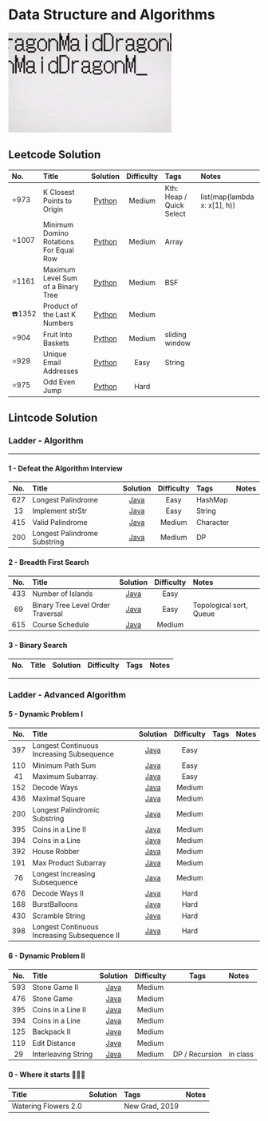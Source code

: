 Data Structure and Algorithms 
==========================================================
![](static/Gifs/dragonMaid.gif)
## Leetcode Solution 

| __No.__ |      __Title__      | __Solution__ | __Difficulty__ | __Tags__ |  __Notes__ |
|:-------|:--------------------|:-----------:|:---------------:|:------------|:---------------|
|:star:973  | K Closest Points to Origin |[Python](./Python/KClosestPointstoOrigin.py)| Medium |Kth: Heap / Quick Select  |list(map(lambda x: x[1], h))|
|:star:1007 | Minimum Domino Rotations For Equal Row |[Python](./Python/domino.py)| Medium | Array |  | 
|:star:1161 | Maximum Level Sum of a Binary Tree |[Python](./Python/maxLevelSumBTree.py)| Medium | BSF |  |
|:telephone:1352 | Product of the Last K Numbers|[Python](./Python/1352.py)| Medium |  |  |
|:star:904 | Fruit Into Baskets|[Python](./Python/904.py)| Medium | sliding window  |  |
|:star:929 | Unique Email Addresses |[Python](./Python/929.py)| Easy | String |  |
|:star:975 | Odd Even Jump|[Python](./Python/975.py)| Hard |  |  |


## Lintcode Solution 
### Ladder - Algorithm 
----
#### 1 - Defeat the Algorithm Interview 
| __No.__ |      __Title__      | __Solution__ | __Difficulty__ | __Tags__ |  __Notes__ |
|:-------:|:--------------------|:-----------:|:---------------:|:------------|:---------------|
|  627    | Longest Palindrome  |[Java](./Java/LongestPalindrome.java)| Easy | HashMap |
|  13     | Implement strStr    |[Java](./Java/StrStr.java)| Easy | String |
|  415    | Valid Palindrome    |[Java](./Java/ValidPalindrome.java)| Medium | Character |
|  200    | Longest Palindrome Substring  |[Java](./Java/LongestPalindromicSubstring.java)| Medium | DP |

#### 2 - Breadth First Search 
| __No.__ |      __Title__      | __Solution__ | __Difficulty__ |  __Notes__ |
|:-------:|:--------------------|:------------:|:---------------:|:---------------|
|  433    | Number of Islands   |[Java](./Java/NumIslands.java)| Easy | 
|  69     | Binary Tree Level Order Traversal |[Java](BinaryTreeLevelOrderTraversal.java)| Easy | Topological sort,  Queue|
|  615    | Course Schedule     |[Java](./Java/CourseSchedule.java)| Medium | 



#### 3 - Binary Search 
| __No.__ |      __Title__      | __Solution__ | __Difficulty__ | __Tags__ | __Notes__ |
|:-------:|:--------------------|:------------:|:---------------:|:------------|:--------------|



-----
### Ladder - Advanced Algorithm 

#### 5 - Dynamic Problem I 
| __No.__ |      __Title__      | __Solution__ | __Difficulty__ | __Tags__ |__Notes__ |
|:-------:|:--------------------|:------------:|:--------------:|:------------|:---------------|
|  397    | Longest Continuous Increasing Subsequence |[Java](./Java/MinimumPathSum.java)| Easy | 
|  110    | Minimum Path Sum    |[Java](./Java/LongestIncreasingContinuousSubsequence.java)| Easy | 
|  41     | Maximum Subarray.   |[Java](./Java/MaximumSubarray.java)| Easy | 
|  152    | Decode Ways         |[Java](./Java/DecodeWays.java)  | Medium | 
|  436    | Maximal Square      |[Java](./Java/MaximalSquare.java)  | Medium | 
|  200    | Longest Palindromic Substring      |[Java](./Java/LongestPalindromicSubstring.java)  | Medium | 
|  395    | Coins in a Line II     |[Java](./ava/CoinsinaLineII.java)  | Medium | 
|  394    | Coins in a Line     |[Java](./Java/CoinsinaLine.java)  | Medium | 
|  392    | House Robber     |[Java](./Java/HouseRobber.java)  | Medium | 
|  191    | Max Product Subarray     |[Java](.Java/MaxProductSubarray.java)  | Medium | 
|  76     | Longest Increasing Subsequence     |[Java](./Java/LongestIncreasingSubsequence.java)  | Medium |
|  676    | Decode Ways II        |[Java](./Java/DecodeWaysII.java)  | Hard |  
|  168    | BurstBalloons       |[Java](./Java/BurstBalloon.java)| Hard | 
|  430    | Scramble String     |[Java](./Java/ScrambleString.java)  | Hard | 
|  398    | Longest Continuous Increasing Subsequence II     |[Java](./Java/LongestContinuousIncreasingSubsequenceII.java)  | Hard |

#### 6 - Dynamic Problem II
| __No.__ |      __Title__      |       __Solution__      | __Difficulty__ |  __Tags__ |__Notes__|
|:-------:|:--------------------|:-----------------------:|:--------------:|:------------:|:--------------|
|  593    | Stone Game II       |[Java](./Java/StoneGameII.java)  | Medium | 
|  476    | Stone Game          |[Java](./Java/StoneGame.java)  | Medium | 
|  395    | Coins in a Line II         |[Java](./Java/CoinsinaLineII.java)    | Medium | 
|  394    | Coins in a Line  |[Java](./Java/CoinsinaLine.java)  | Medium |
|  125    | Backpack II  |[Java](./Java/BackpackII.java)  | Medium | 
|  119    | Edit Distance  |[Java](./Java/EditDistance.java)  | Medium | 
|  29    | Interleaving String     |[Java](./Java/InterleavingString.java)  | Medium | DP / Recursion | in class | 


#### 0 - Where it starts  :muscle::muscle::muscle:
|      __Title__      |       __Solution__      |   __Tags__ |__Notes__|
|:--------------------|:-----------------------:|:--------------|:------------:|
|Watering Flowers 2.0|| New Grad, 2019|

